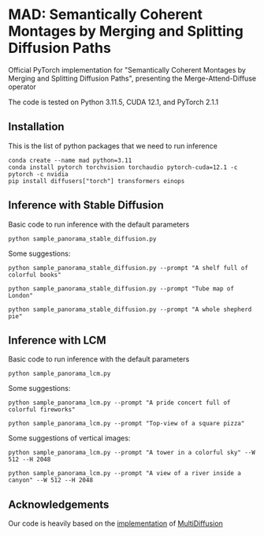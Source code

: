 # MAD: Semantically Coherent Montages by Merging and Splitting Diffusion Paths
Official PyTorch implementation for "Semantically Coherent Montages by Merging and Splitting Diffusion Paths", presenting the Merge-Attend-Diffuse operator

The code is tested on Python 3.11.5, CUDA 12.1, and PyTorch 2.1.1

## Installation
This is the list of python packages that we need to run inference 
```console
conda create --name mad python=3.11
conda install pytorch torchvision torchaudio pytorch-cuda=12.1 -c pytorch -c nvidia
pip install diffusers["torch"] transformers einops
```


## Inference with Stable Diffusion
Basic code to run inference with the default parameters
```
python sample_panorama_stable_diffusion.py
```

Some suggestions:
```
python sample_panorama_stable_diffusion.py --prompt "A shelf full of colorful books"

python sample_panorama_stable_diffusion.py --prompt "Tube map of London"

python sample_panorama_stable_diffusion.py --prompt "A whole shepherd pie"
```

## Inference with LCM
Basic code to run inference with the default parameters
```
python sample_panorama_lcm.py
```

Some suggestions:
```
python sample_panorama_lcm.py --prompt "A pride concert full of colorful fireworks"

python sample_panorama_lcm.py --prompt "Top-view of a square pizza"
```

Some suggestions of vertical images:
```
python sample_panorama_lcm.py --prompt "A tower in a colorful sky" --W 512 --H 2048

python sample_panorama_lcm.py --prompt "A view of a river inside a canyon" --W 512 --H 2048
```

## Acknowledgements
Our code is heavily based on the [implementation](https://github.com/omerbt/MultiDiffusion) of [MultiDiffusion](https://multidiffusion.github.io/)
